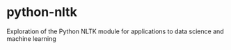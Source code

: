 # python-nltk
Exploration of the Python NLTK module for applications to data science and machine learning
